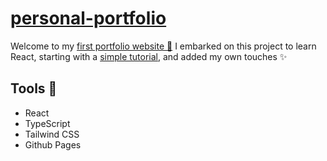 # [personal-portfolio](https://github.com/anhtrvn/personal-portfolio)

Welcome to my [first portfolio website 🚀](https://anhtrvn.github.io/personal-portfolio/) I embarked on this project to learn React, starting with a [simple tutorial](https://youtu.be/urgi2iz9P6U), and added my own touches ✨

## Tools 🌟

- React
- TypeScript
- Tailwind CSS
- Github Pages
